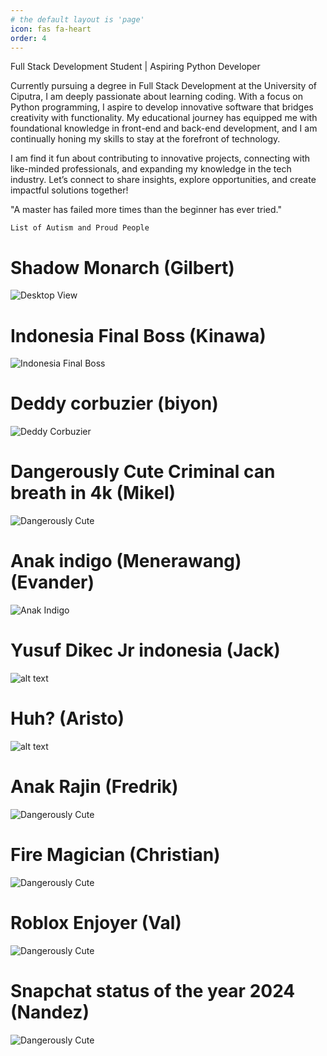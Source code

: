 ```yaml
---
# the default layout is 'page'
icon: fas fa-heart
order: 4
---
```

 Full Stack Development Student | Aspiring Python Developer

Currently pursuing a degree in Full Stack Development at the University of Ciputra, I am deeply passionate about learning coding. With a focus on Python programming, I aspire to develop innovative software that bridges creativity with functionality. My educational journey has equipped me with foundational knowledge in front-end and back-end development, and I am continually honing my skills to stay at the forefront of technology.

I am find it fun about contributing to innovative projects, connecting with like-minded professionals, and expanding my knowledge in the tech industry. Let’s connect to share insights, explore opportunities, and create impactful solutions together!

 "A master has failed more times than the beginner has ever tried."

```
List of Autism and Proud People
```

# Shadow Monarch (Gilbert)
![Desktop View](/assets/images/goofy1.png)




# Indonesia Final Boss (Kinawa)
![Indonesia Final Boss](/assets/images/goofy2.jpg)


# Deddy corbuzier (biyon)
![Deddy Corbuzier](/assets/images/goofy3.png)

# Dangerously Cute Criminal can breath in 4k (Mikel)
![Dangerously Cute](/assets/images/goofy5.png)
# Anak indigo (Menerawang) (Evander)
![Anak Indigo](/assets/images/goofy7.jpg)

# Yusuf Dikec Jr indonesia (Jack)
![alt text](/assets/images/goofy8.webp)


# Huh? (Aristo)
![alt text](/assets/images/goofy9.png)

# Anak Rajin (Fredrik)
![Dangerously Cute](/assets/images/goofy11.jpg)


# Fire Magician (Christian)
![Dangerously Cute](/assets/images/goofy12.jpg)

# Roblox Enjoyer (Val)
![Dangerously Cute](/assets/images/goofy13.jpg)

# Snapchat status of the year 2024 (Nandez)
![Dangerously Cute](/assets/images/goofy14.jpg)
